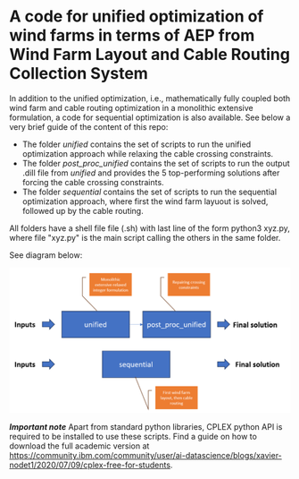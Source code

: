 # A code for unified optimization of wind farms in terms of AEP from Wind Farm Layout and Cable Routing Collection System
In addition to the unified optimization, i.e., mathematically fully coupled both wind farm and cable routing optimization in a monolithic extensive formulation, a code for sequential optimization is also available. 
See below a very brief guide of the content of this repo: 
- The folder <em>unified</em> contains the set of scripts to run the unified optimization approach while relaxing the cable crossing constraints.
- The folder <em>post_proc_unified</em> contains the set of scripts to run the output .dill file from <em>unified</em> and provides the 5 top-performing solutions after forcing the cable crossing constraints.
- The folder <em>sequential</em> contains the set of scripts to run the sequential optimization approach, where first the wind farm layuout is solved, followed up by the cable routing.

All folders have a shell file file (.sh) with last line of the form python3 xyz.py, where file "xyz.py" is the main script calling the others in the same folder.

See diagram below:

![High-level workflow of the scripts contained in this repo](/workflow.png)

***Important note***
Apart from standard python libraries, CPLEX python API is required to be installed to use these scripts. Find a guide on how to download the full academic version at https://community.ibm.com/community/user/ai-datascience/blogs/xavier-nodet1/2020/07/09/cplex-free-for-students.
